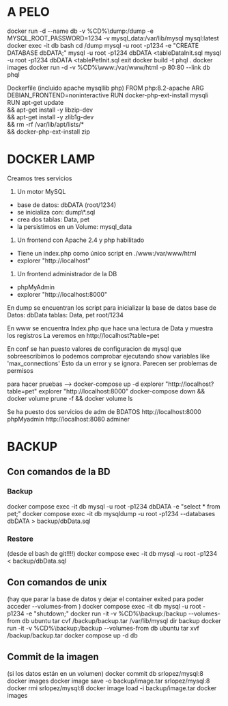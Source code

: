 # A PELO
docker run -d --name db  -v %CD%\dump:/dump -e MYSQL_ROOT_PASSWORD=1234 -v mysql_data:/var/lib/mysql mysql:latest
docker exec -it db bash
    cd /dump
    mysql -u root -p1234 -e "CREATE DATABASE dbDATA;"
    mysql -u root -p1234 dbDATA <tableDataInit.sql
    mysql -u root -p1234 dbDATA <tablePetInit.sql
    exit
docker build -t phql .
docker images
docker run -d -v %CD%\www:/var/www/html -p 80:80 --link db phql


Dockerfile (incluido apache mysqllib php)
FROM php:8.2-apache
ARG DEBIAN_FRONTEND=noninteractive
RUN docker-php-ext-install mysqli
RUN apt-get update \
    && apt-get install -y libzip-dev \
    && apt-get install -y zlib1g-dev \
    && rm -rf /var/lib/apt/lists/* \
    && docker-php-ext-install zip
    


# DOCKER LAMP

Creamos tres servicios

1. Un motor MySQL
- base de datos: dbDATA (root/1234)
- se inicializa con: dump\\*.sql
- crea dos tablas: Data, pet
- la persistimos en un Volume: mysql_data

1. Un frontend con Apache 2.4 y php habilitado
- Tiene un index.php como único script en ./www:/var/www/html 
- explorer "http://localhost"

1. Un frontend administrador de la DB
- phpMyAdmin
- explorer "http://localhost:8000"


En dump se encuentran los script para inicializar la base de datos
base de Datos: dbData
tablas: Data, pet
root/1234

En www se encuentra Index.php que hace una lectura de Data y muestra los registros
La veremos en http://localhost?table=pet

En conf se han puesto valores de configuracion de mysql que sobreescribimos
lo podemos comprobar ejecutando
show variables like 'max_connections'
Esto da un error y se ignora. Parecen ser problemas de permisos


para hacer pruebas -->
docker-compose up -d
explorer "http://localhost?table=pet"
explorer "http://localhost:8000"
docker-compose down && docker volume prune -f && docker volume ls

Se ha puesto dos servicios de adm de BDATOS
http://localhost:8000 phpMyadmin
http://localhost:8080 adminer




# BACKUP

## Con comandos de la BD
### Backup
docker compose exec -it db mysql -u root -p1234 dbDATA -e "select * from pet;"
docker compose exec -it db mysqldump -u root -p1234 --databases dbDATA > backup/dbData.sql
### Restore
(desde el bash de git!!!!)
docker compose exec -it db mysql -u root -p1234 < backup/dbData.sql

## Con comandos de unix
(hay que parar la base de datos y dejar el container exited para poder acceder --volumes-from )
docker compose exec -it db mysql -u root -p1234 -e "shutdown;"
docker run -it -v %CD%\backup:/backup --volumes-from db ubuntu tar cvf /backup/backup.tar /var/lib/mysql
dir backup
docker run -it -v %CD%\backup:/backup --volumes-from db ubuntu tar xvf /backup/backup.tar
docker compose up -d db


## Commit de la imagen
(si los datos están en un volumen)
docker commit db  srlopez/mysql:8
docker images
docker image save -o backup/image.tar srlopez/mysql:8
docker rmi srlopez/mysql:8
docker image load -i backup/image.tar 
docker images

